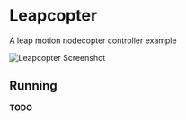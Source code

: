 # Leapcopter

A leap motion nodecopter controller example

![Leapcopter Screenshot](http://nicknisi.com/img/leapcopter.png)

## Running

__TODO__
